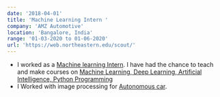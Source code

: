 ```yaml
---
date: '2018-04-01'
title: 'Machine Learning Intern '
company: 'AMZ Automotive'
location: 'Bangalore, India'
range: '01-03-2020 to 01-06-2020'
url: 'https://web.northeastern.edu/scout/'
---
```


- I worked as a [Machine learning Intern](). I have had the chance to teach and make courses on [Machine Learning, Deep Learning, Artificial Intelligence, Python Programming]()
-  I Worked with image processing for [Autonomous car]().
